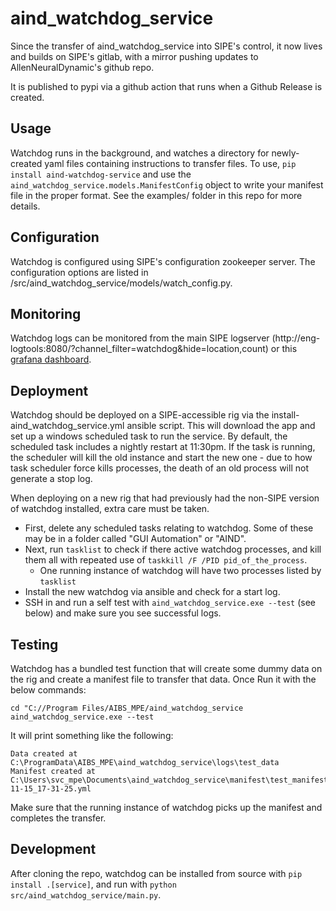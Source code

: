 # aind_watchdog_service

Since the transfer of aind_watchdog_service into SIPE's control, it now lives and builds on SIPE's gitlab, with a mirror pushing updates to AllenNeuralDynamic's github repo.

It is published to pypi via a github action that runs when a Github Release is created.

## Usage

Watchdog runs in the background, and watches a directory for newly-created yaml files containing instructions to transfer files. To use, `pip install aind-watchdog-service` and use the `aind_watchdog_service.models.ManifestConfig` object to write your manifest file in the proper format. See the examples/ folder in this repo for more details.

## Configuration

Watchdog is configured using SIPE's configuration zookeeper server. The configuration options are listed in /src/aind_watchdog_service/models/watch_config.py.

## Monitoring

Watchdog logs can be monitored from the main SIPE logserver (http://eng-logtools:8080/?channel_filter=watchdog&hide=location,count) or this [grafana dashboard](http://eng-tools/grafana/d/de377sfsa9fcwf/watchdog-service-logs?var-acquisition_age=7d&orgId=2&from=now-7d&to=now&timezone=browser&var-hostname=$__all&refresh=auto).

## Deployment
Watchdog should be deployed on a SIPE-accessible rig via the install-aind_watchdog_service.yml ansible script. This will download the app and set up a windows scheduled task to run the service. By default, the scheduled task includes a nightly restart at 11:30pm. If the task is running, the scheduler will kill the old instance and start the new one - due to how task scheduler force kills processes, the death of an old process will not generate a stop log.

When deploying on a new rig that had previously had the non-SIPE version of watchdog installed, extra care must be taken. 
- First, delete any scheduled tasks relating to watchdog. Some of these may be in a folder called "GUI Automation" or "AIND".
- Next, run `tasklist` to check if there active watchdog processes, and kill them all with repeated use of `taskkill /F /PID pid_of_the_process`.
    - One running instance of watchdog will have two processes listed by `tasklist`
- Install the new watchdog via ansible and check for a start log.
- SSH in and run a self test with `aind_watchdog_service.exe --test` (see below) and make sure you see successful logs.

## Testing
Watchdog has a bundled test function that will create some dummy data on the rig and create a manifest file to transfer that data. Once  Run it with the below commands:

```
cd "C://Program Files/AIBS_MPE/aind_watchdog_service
aind_watchdog_service.exe --test
```

It will print something like the following:
```
Data created at C:\ProgramData\AIBS_MPE\aind_watchdog_service\logs\test_data
Manifest created at C:\Users\svc_mpe\Documents\aind_watchdog_service\manifest\test_manifest_2024-11-15_17-31-25.yml
```

Make sure that the running instance of watchdog picks up the manifest and completes the transfer.

## Development

After cloning the repo, watchdog can be installed from source with `pip install .[service]`, and run with `python src/aind_watchdog_service/main.py`.

